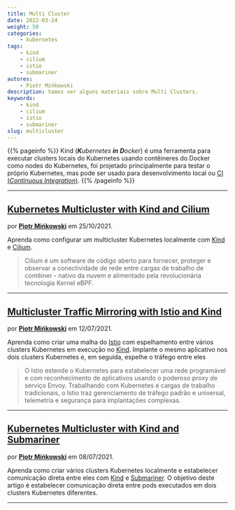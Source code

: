 ```yaml
---
title: Multi Cluster
date: 2022-03-24
weight: 50
categories:
    - kubernetes
tags:
    - kind
    - cilium
    - istio
    - submariner
autores:
    - Piotr Mińkowski
description: Vamos ver alguns materiais sobre Multi Clusters.
keywords:
    - kind
    - cilium
    - istio
    - submariner
slug: multicluster
---
```


{{% pageinfo %}}
Kind (***K**ubernetes **in** **D**ocker*) é uma ferramenta para executar clusters locais do Kubernetes usando contêineres do Docker como nodes do Kubernetes, foi projetado principalmente para testar o próprio Kubernetes, mas pode ser usado para desenvolvimento local ou [CI (*Continuous Integration*)](/docs/vivendo-e-aprendendo/devops/ci-cd/).
{{% /pageinfo %}}

---

## [Kubernetes Multicluster with Kind and Cilium](https://piotrminkowski.com/2021/10/25/kubernetes-multicluster-with-kind-and-cilium/)

por [**Piotr Mińkowski**](/autores/piotr-mińkowski/) em 25/10/2021.

Aprenda como configurar um multicluster Kubernetes localmente com [Kind](https://kind.sigs.k8s.io/) e [Cilium](https://cilium.io/).

> Cilium é um software de código aberto para fornecer, proteger e observar a conectividade de rede entre cargas de trabalho de contêiner - nativo da nuvem e alimentado pela revolucionária tecnologia Kernel eBPF.

---

## [Multicluster Traffic Mirroring with Istio and Kind](https://piotrminkowski.com/2021/07/12/multicluster-traffic-mirroring-with-istio-and-kind/)

por [**Piotr Mińkowski**](/autores/piotr-mińkowski/) em 12/07/2021.

Aprenda como criar uma malha do [Istio](https://istio.io/) com espelhamento entre vários clusters Kubernetes em execução no [Kind](https://kind.sigs.k8s.io/). Implante o mesmo aplicativo nos dois clusters Kubernetes e, em seguida, espelhe o tráfego entre eles

> O Istio estende o Kubernetes para estabelecer uma rede programável e com reconhecimento de aplicativos usando o poderoso proxy de serviço Envoy. Trabalhando com Kubernetes e cargas de trabalho tradicionais, o Istio traz gerenciamento de tráfego padrão e universal, telemetria e segurança para implantações complexas.

---

## [Kubernetes Multicluster with Kind and Submariner](https://piotrminkowski.com/2021/07/08/kubernetes-multicluster-with-kind-and-submariner/)

por [**Piotr Mińkowski**](/autores/piotr-mińkowski/) em 08/07/2021.

Aprenda como criar vários clusters Kubernetes localmente e estabelecer comunicação direta entre eles com [Kind](https://kind.sigs.k8s.io/) e [Submariner](https://submariner.io/). O objetivo deste artigo é estabelecer comunicação direta entre pods executados em dois clusters Kubernetes diferentes.

---
